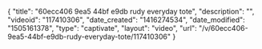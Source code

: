 {
    "title": "60ecc406 9ea5 44bf e9db rudy everyday tote",
    "description": "",
    "videoid": "117410306",
    "date_created": "1416274534",
    "date_modified": "1505161378",
    "type": "captivate",
    "layout": "video",
    "url": "\/v\/60ecc406-9ea5-44bf-e9db-rudy-everyday-tote\/117410306"
}